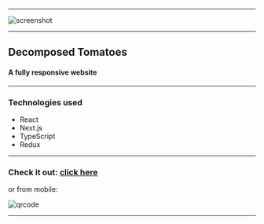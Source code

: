 ___
![screenshot](https://images2.imgbox.com/f5/eb/8Fs57HoX_o.png)
___

## Decomposed Tomatoes

#### A fully responsive website

___

### Technologies used

+ React
+ Next.js
+ TypeScript
+ Redux

___

### Check it out: [click here](https://decomposed-tomatoes.vercel.app/)

or from mobile:

![qrcode](https://images2.imgbox.com/5f/fc/vKHYAfbQ_o.png)

___
